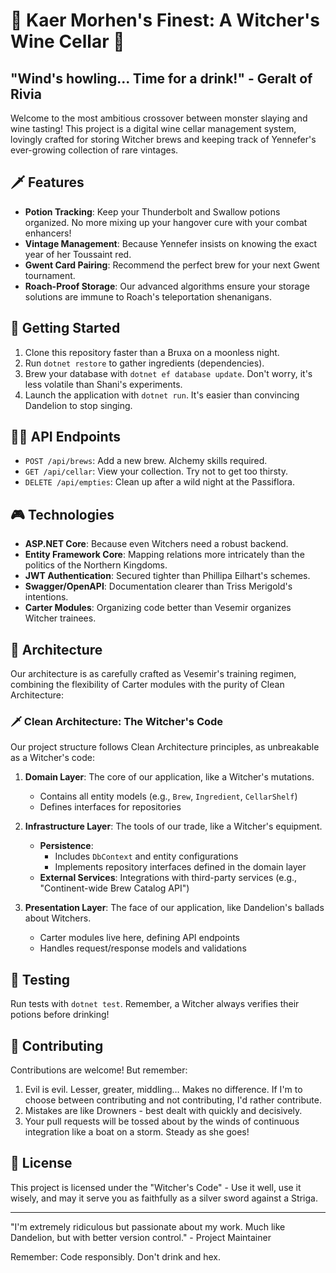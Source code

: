 # 🍷 Kaer Morhen's Finest: A Witcher's Wine Cellar 🧪

## "Wind's howling... Time for a drink!" - Geralt of Rivia

Welcome to the most ambitious crossover between monster slaying and wine tasting! This project is a digital wine cellar
management system, lovingly crafted for storing Witcher brews and keeping track of Yennefer's ever-growing collection of
rare vintages.

## 🗡️ Features

- **Potion Tracking**: Keep your Thunderbolt and Swallow potions organized. No more mixing up your hangover cure with
  your combat enhancers!
- **Vintage Management**: Because Yennefer insists on knowing the exact year of her Toussaint red.
- **Gwent Card Pairing**: Recommend the perfect brew for your next Gwent tournament.
- **Roach-Proof Storage**: Our advanced algorithms ensure your storage solutions are immune to Roach's teleportation
  shenanigans.

## 🐺 Getting Started

1. Clone this repository faster than a Bruxa on a moonless night.
2. Run `dotnet restore` to gather ingredients (dependencies).
3. Brew your database with `dotnet ef database update`. Don't worry, it's less volatile than Shani's experiments.
4. Launch the application with `dotnet run`. It's easier than convincing Dandelion to stop singing.

## 🧙‍♀️ API Endpoints

- `POST /api/brews`: Add a new brew. Alchemy skills required.
- `GET /api/cellar`: View your collection. Try not to get too thirsty.
- `DELETE /api/empties`: Clean up after a wild night at the Passiflora.

## 🎮 Technologies

- **ASP.NET Core**: Because even Witchers need a robust backend.
- **Entity Framework Core**: Mapping relations more intricately than the politics of the Northern Kingdoms.
- **JWT Authentication**: Secured tighter than Phillipa Eilhart's schemes.
- **Swagger/OpenAPI**: Documentation clearer than Triss Merigold's intentions.
- **Carter Modules**: Organizing code better than Vesemir organizes Witcher trainees.

## 🏰 Architecture

Our architecture is as carefully crafted as Vesemir's training regimen, combining the flexibility of Carter modules with
the purity of Clean Architecture:

### 🗡️ Clean Architecture: The Witcher's Code

Our project structure follows Clean Architecture principles, as unbreakable as a Witcher's code:

1. **Domain Layer**: The core of our application, like a Witcher's mutations.
    - Contains all entity models (e.g., `Brew`, `Ingredient`, `CellarShelf`)
    - Defines interfaces for repositories

2. **Infrastructure Layer**: The tools of our trade, like a Witcher's equipment.
    - **Persistence**:
        - Includes `DbContext` and entity configurations
        - Implements repository interfaces defined in the domain layer
    - **External Services**: Integrations with third-party services (e.g., "Continent-wide Brew Catalog API")

3. **Presentation Layer**: The face of our application, like Dandelion's ballads about Witchers.
    - Carter modules live here, defining API endpoints
    - Handles request/response models and validations

## 🧪 Testing

Run tests with `dotnet test`. Remember, a Witcher always verifies their potions before drinking!

## 🎵 Contributing

Contributions are welcome! But remember:

1. Evil is evil. Lesser, greater, middling… Makes no difference. If I'm to choose between contributing and not
   contributing, I'd rather contribute.
2. Mistakes are like Drowners - best dealt with quickly and decisively.
3. Your pull requests will be tossed about by the winds of continuous integration like a boat on a storm. Steady as she
   goes!

## 📜 License

This project is licensed under the "Witcher's Code" - Use it well, use it wisely, and may it serve you as faithfully as
a silver sword against a Striga.

---

"I'm extremely ridiculous but passionate about my work. Much like Dandelion, but with better version control." - Project
Maintainer

Remember: Code responsibly. Don't drink and hex.
